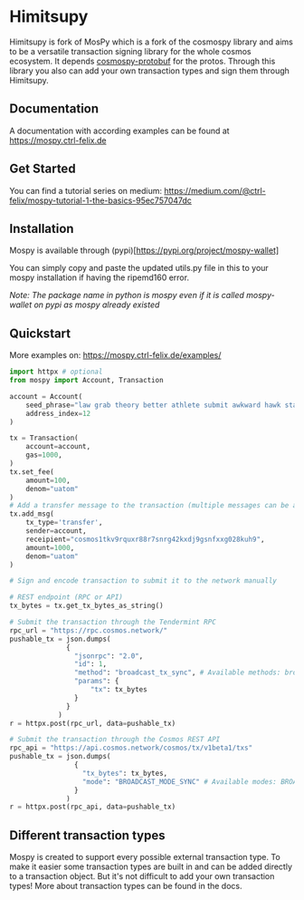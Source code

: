 # Himitsupy

Himitsupy is fork of MosPy which is a fork of the cosmospy library and aims to be a versatile transaction signing library for the whole cosmos ecosystem.
It depends [cosmospy-protobuf](https://github.com/ctrl-Felix/cosmospy-protobuf) for the protos. Through this library you also can add your own transaction types and sign them through Himitsupy.

## Documentation

A documentation with according examples can be found at https://mospy.ctrl-felix.de

## Get Started

You can find a tutorial series on medium: https://medium.com/@ctrl-felix/mospy-tutorial-1-the-basics-95ec757047dc

## Installation

Mospy is available through (pypi)[https://pypi.org/project/mospy-wallet]

You can simply copy and paste the updated utils.py file in this to your mospy installation if having the ripemd160 error. 

_Note: The package name in python is mospy even if it is called mospy-wallet on pypi as mospy already existed_

## Quickstart

More examples on: https://mospy.ctrl-felix.de/examples/

```python
import httpx # optional
from mospy import Account, Transaction

account = Account(
    seed_phrase="law grab theory better athlete submit awkward hawk state wedding wave monkey audit blame fury wood tag rent furnace exotic jeans drift destroy style",
    address_index=12
)

tx = Transaction(
    account=account,
    gas=1000,
)
tx.set_fee(
    amount=100,
    denom="uatom"
)
# Add a transfer message to the transaction (multiple messages can be added)
tx.add_msg(
    tx_type='transfer',
    sender=account,
    receipient="cosmos1tkv9rquxr88r7snrg42kxdj9gsnfxxg028kuh9",
    amount=1000,
    denom="uatom"
)

# Sign and encode transaction to submit it to the network manually

# REST endpoint (RPC or API)
tx_bytes = tx.get_tx_bytes_as_string()

# Submit the transaction through the Tendermint RPC
rpc_url = "https://rpc.cosmos.network/"
pushable_tx = json.dumps(
              {
                "jsonrpc": "2.0",
                "id": 1,
                "method": "broadcast_tx_sync", # Available methods: broadcast_tx_sync, broadcast_tx_async, broadcast_tx_commit
                "params": {
                    "tx": tx_bytes
                }
              }
            )
r = httpx.post(rpc_url, data=pushable_tx)

# Submit the transaction through the Cosmos REST API
rpc_api = "https://api.cosmos.network/cosmos/tx/v1beta1/txs"
pushable_tx = json.dumps(
                {
                  "tx_bytes": tx_bytes,
                  "mode": "BROADCAST_MODE_SYNC" # Available modes: BROADCAST_MODE_SYNC, BROADCAST_MODE_ASYNC, BROADCAST_MODE_BLOCK
                }
              )
r = httpx.post(rpc_api, data=pushable_tx)
```
## Different transaction types

Mospy is created to support every possible external transaction type.
To make it easier some transaction types are built in and can be added directly to a transaction object.
But it's not difficult to add your own transaction types! More about transaction types can be found in the docs.
